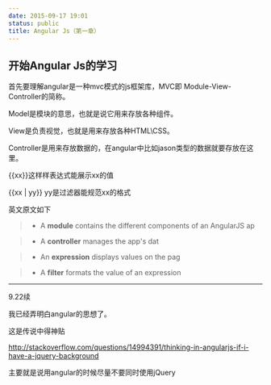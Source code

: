 ```yaml
---
date: 2015-09-17 19:01
status: public
title: Angular Js（第一章）
---
```


## 开始Angular Js的学习

首先要理解angular是一种mvc模式的js框架库，MVC即 Module-View-Controller的简称。

Model是模块的意思，也就是说它用来存放各种组件。

View是负责视觉，也就是用来存放各种HTML\CSS。

Controller是用来存放数据的，在angular中比如jason类型的数据就要存放在这里。

{{xx}}这样样表达式能展示xx的值

{{xx | yy}} yy是过滤器能规范xx的格式

英文原文如下

> *   A **module** contains the different components of an AngularJS ap

> *   A **controller** manages the app's dat

> *   An **expression** displays values on the pag

> *   A **filter** formats the value of an expression

* * *

9.22续

我已经弄明白angular的思想了。

这是传说中得神贴

http://stackoverflow.com/questions/14994391/thinking-in-angularjs-if-i-have-a-jquery-background

主要就是说用angular的时候尽量不要同时使用jQuery
